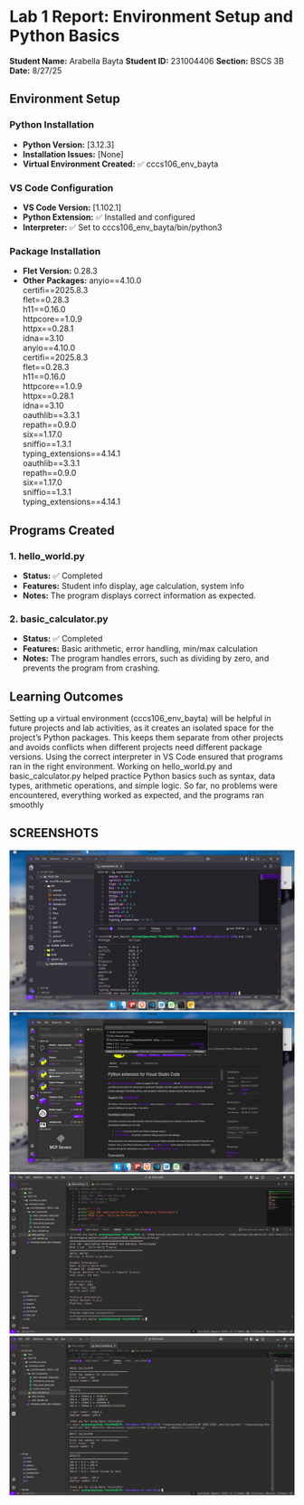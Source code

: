 # Lab 1 Report: Environment Setup and Python Basics

**Student Name:** Arabella Bayta
**Student ID:** 231004406
**Section:** BSCS 3B
**Date:** 8/27/25

## Environment Setup

### Python Installation
- **Python Version:** [3.12.3]
- **Installation Issues:** [None]
- **Virtual Environment Created:** ✅ cccs106_env_bayta

### VS Code Configuration
- **VS Code Version:** [1.102.1]
- **Python Extension:** ✅ Installed and configured
- **Interpreter:** ✅ Set to cccs106_env_bayta/bin/python3

### Package Installation
- **Flet Version:** 0.28.3
- **Other Packages:** anyio==4.10.0\
certifi==2025.8.3\
flet==0.28.3\
h11==0.16.0\
httpcore==1.0.9\
httpx==0.28.1\
idna==3.10\
anyio==4.10.0\
certifi==2025.8.3\
flet==0.28.3\
h11==0.16.0\
httpcore==1.0.9\
httpx==0.28.1\
idna==3.10\
oauthlib==3.3.1\
repath==0.9.0\
six==1.17.0\
sniffio==1.3.1\
typing_extensions==4.14.1\
oauthlib==3.3.1\
repath==0.9.0\
six==1.17.0\
sniffio==1.3.1\
typing_extensions==4.14.1



## Programs Created

### 1. hello_world.py
- **Status:** ✅ Completed
- **Features:** Student info display, age calculation, system info
- **Notes:** The program displays correct information as expected.

### 2. basic_calculator.py
- **Status:** ✅ Completed
- **Features:** Basic arithmetic, error handling, min/max calculation
- **Notes:** The program handles errors, such as dividing by zero, and prevents the program from crashing.


## Learning Outcomes

Setting up a virtual environment (cccs106_env_bayta) will be helpful in future projects and lab activities, as it creates an isolated space for the project’s Python packages. This keeps them separate from other projects and avoids conflicts when different projects need different package versions. Using the correct interpreter in VS Code ensured that programs ran in the right environment. Working on hello_world.py and basic_calculator.py helped practice Python basics such as syntax, data types, arithmetic operations, and simple logic. So far, no problems were encountered, everything worked as expected, and the programs ran smoothly

## SCREENSHOTS

![alt text](lab1_screenshots/environment_setup.png)![alt text](lab1_screenshots/vscode_setup.png)![alt text](lab1_screenshots/hello_world_output.png)![alt text](lab1_screenshots/basic_calculator_output.png)